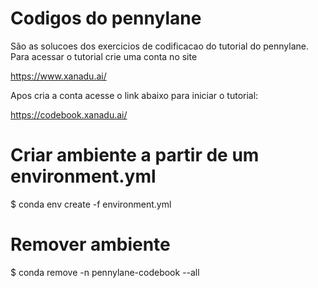 # Codigos do pennylane
São as solucoes dos exercicios de codificacao do tutorial do pennylane. Para acessar o tutorial crie uma conta no site

https://www.xanadu.ai/

Apos cria a conta acesse o link abaixo para iniciar o tutorial: 

https://codebook.xanadu.ai/

# Criar ambiente a partir de um environment.yml
$ conda env create -f environment.yml

# Remover ambiente 
$ conda remove -n pennylane-codebook --all
